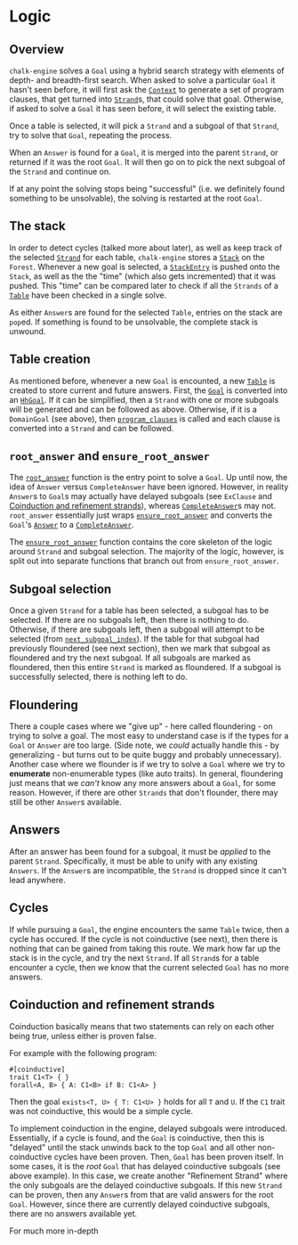 # Logic

## Overview

`chalk-engine` solves a `Goal` using a hybrid search strategy with elements of depth- and breadth-first search. When asked to solve a
particular `Goal` it hasn't seen before, it will first ask the [`Context`] to
generate a set of program clauses, that get turned into [`Strand`]s, that could
solve that goal. Otherwise, if asked to solve a `Goal` it has seen before, it
will select the existing table.

Once a table is selected, it will pick a `Strand` and a subgoal of that
`Strand`, try to solve that `Goal`, repeating the process.

When an `Answer` is found for a `Goal`, it is merged into the parent `Strand`,
or returned if it was the root `Goal`. It will then go on to pick the next
subgoal of the `Strand` and continue on.

If at any point the solving stops being "successful" (i.e. we definitely found
something to be unsolvable), the solving is restarted at the root `Goal`.

## The stack

In order to detect cycles (talked more about later), as well as keep track of
the selected [`Strand`] for each table, `chalk-engine` stores a [`Stack`] on the
`Forest`. Whenever a new goal is selected, a [`StackEntry`] is pushed onto the
`Stack`, as well as the the "time" (which also gets incremented) that it was
pushed. This "time" can be compared later to check if all the `Strands` of a
[`Table`] have been checked in a single solve.

As either `Answer`s are found for the selected `Table`, entries on the stack are
`pop`ed. If something is found to be unsolvable, the complete stack is unwound.

## Table creation

As mentioned before, whenever a new `Goal` is encounted, a new [`Table`] is
created to store current and future answers. First, the [`Goal`] is converted into
an [`HhGoal`]. If it can be simplified, then a `Strand` with one or more
subgoals will be generated and can be followed as above. Otherwise, if it is a
`DomainGoal` (see above), then
[`program_clauses`](https://rust-lang.github.io/chalk/chalk_engine/context/trait.ContextOps.html#tymethod.program_clauses)
is called and each clause is converted into a `Strand` and can be followed.

## `root_answer` and `ensure_root_answer`

The [`root_answer`](https://rust-lang.github.io/chalk/chalk_engine/forest/struct.Forest.html#method.root_answer) function is the entry point to solve a `Goal`. Up until now,
the idea of `Answer` versus `CompleteAnswer` have been ignored. However, in
reality `Answer`s to `Goal`s may actually have delayed subgoals (see `ExClause`
and [Coinduction and refinement strands]), whereas [`CompleteAnswer`]s may not.
`root_answer` essentially just wraps [`ensure_root_answer`](https://rust-lang.github.io/chalk/chalk_engine/forest/struct.Forest.html#method.ensure_root_answer) and converts the
`Goal`'s [`Answer`] to a [`CompleteAnswer`].

The [`ensure_root_answer`](https://rust-lang.github.io/chalk/chalk_engine/forest/struct.Forest.html#method.ensure_root_answer) function contains the core skeleton of the logic around
`Strand` and subgoal selection. The majority of the logic, however, is split out
into separate functions that branch out from `ensure_root_answer`.

## Subgoal selection

Once a given `Strand` for a table has been selected, a subgoal has to be
selected. If there are no subgoals left, then there is nothing to do. Otherwise,
if there are subgoals left, then a subgoal will attempt to be selected (from
[`next_subgoal_index`](https://rust-lang.github.io/chalk/chalk_engine/context/trait.Context.html#tymethod.next_subgoal_index)).
If the table for that subgoal had previously floundered (see next section), then
we mark that subgoal as floundered and try the next subgoal. If all subgoals are
marked as floundered, then this entire `Strand` is marked as floundered. If a
subgoal is successfully selected, there is nothing left to do.

## Floundering

There a couple cases where we "give up" - here called floundering - on trying to
solve a goal. The most easy to understand case is if the types for a `Goal` or
`Answer` are too large. (Side note, we *could* actually handle this - by
generalizing - but turns out to be quite buggy and probably unnecessary).
Another case where we flounder is if we try to solve a `Goal` where we try to
**enumerate** non-enumerable types (like auto traits). In general, floundering
just means that we *can't* know any more answers about a `Goal`, for some
reason. However, if there are other `Strands` that don't flounder, there may
still be other `Answer`s available.

## Answers

After an answer has been found for a subgoal, it must be *applied* to the parent
`Strand`. Specifically, it must be able to unify with any existing `Answers`. If
the `Answer`s are incompatible, the `Strand` is dropped since it can't lead
anywhere.

## Cycles

If while pursuing a `Goal`, the engine encounters the same `Table` twice, then a
cycle has occured. If the cycle is not coinductive (see next), then there is
nothing that can be gained from taking this route. We mark how far up the stack
is in the cycle, and try the next `Strand`. If all `Strand`s for a table
encounter a cycle, then we know that the current selected `Goal` has no more
answers.

## Coinduction and refinement strands
[Coinduction and refinement strands]: #coinduction-and-refinement-strands

Coinduction basically means that two statements can rely on each other being
true, unless either is proven false.

For example with the following program:
```notrust
#[coinductive]
trait C1<T> { }
forall<A, B> { A: C1<B> if B: C1<A> }
```
Then the goal `exists<T, U> { T: C1<U> }` holds for all `T` and `U`. If the `C1`
trait was not coinductive, this would be a simple cycle.

To implement coinduction in the engine, delayed subgoals were introduced.
Essentially, if a cycle is found, and the `Goal` is coinductive, then this is
"delayed" until the stack unwinds back to the top `Goal` and all other
non-coinductive cycles have been proven. Then, `Goal` has been proven itself. In
some cases, it is the *root* `Goal` that has delayed coinductive subgoals (see
above example). In this case, we create another "Refinement Strand" where the
only subgoals are the delayed coinductive subgoals. If this new `Strand` can be
proven, then any `Answer`s from that are valid answers for the root `Goal`.
However, since there are currently delayed coinductive subgoals, there are no
answers available yet.

For much more in-depth 


[`Strand`]: https://rust-lang.github.io/chalk/chalk_engine/strand/struct.Strand.html
[`Context`]: https://rust-lang.github.io/chalk/chalk_engine/context/trait.Context.html
[`HhGoal`]: https://rust-lang.github.io/chalk/chalk_engine/hh/enum.HhGoal.html
[`Stack`]: https://rust-lang.github.io/chalk/chalk_engine/stack/struct.Stack.html
[`StackEntry`]: https://rust-lang.github.io/chalk/chalk_engine/stack/struct.StackEntry.html
[`Table`]: https://rust-lang.github.io/chalk/chalk_engine/table/struct.Table.html
[`Goal`]: https://rust-lang.github.io/chalk/chalk_engine/context/trait.Context.html#associatedtype.Goal
[`Answer`]: https://rust-lang.github.io/chalk/chalk_engine/struct.Answer.html
[`CompleteAnswer`]: https://rust-lang.github.io/chalk/chalk_engine/struct.CompleteAnswer.html

